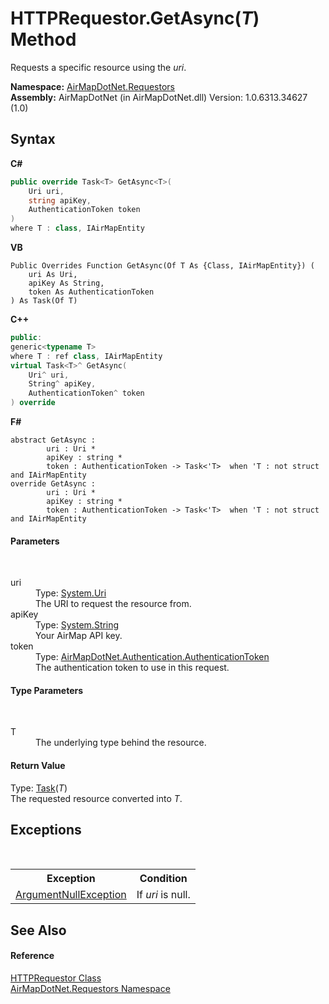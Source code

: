 # HTTPRequestor.GetAsync(*T*) Method 
 

Requests a specific resource using the *uri*.

**Namespace:**&nbsp;<a href="960b5697-ff37-f6e8-d3e6-0e2d969b4df7">AirMapDotNet.Requestors</a><br />**Assembly:**&nbsp;AirMapDotNet (in AirMapDotNet.dll) Version: 1.0.6313.34627 (1.0)

## Syntax

**C#**<br />
``` C#
public override Task<T> GetAsync<T>(
	Uri uri,
	string apiKey,
	AuthenticationToken token
)
where T : class, IAirMapEntity

```

**VB**<br />
``` VB
Public Overrides Function GetAsync(Of T As {Class, IAirMapEntity}) ( 
	uri As Uri,
	apiKey As String,
	token As AuthenticationToken
) As Task(Of T)
```

**C++**<br />
``` C++
public:
generic<typename T>
where T : ref class, IAirMapEntity
virtual Task<T>^ GetAsync(
	Uri^ uri, 
	String^ apiKey, 
	AuthenticationToken^ token
) override
```

**F#**<br />
``` F#
abstract GetAsync : 
        uri : Uri * 
        apiKey : string * 
        token : AuthenticationToken -> Task<'T>  when 'T : not struct and IAirMapEntity
override GetAsync : 
        uri : Uri * 
        apiKey : string * 
        token : AuthenticationToken -> Task<'T>  when 'T : not struct and IAirMapEntity
```


#### Parameters
&nbsp;<dl><dt>uri</dt><dd>Type: <a href="http://msdn2.microsoft.com/en-us/library/txt7706a" target="_blank">System.Uri</a><br />The URI to request the resource from.</dd><dt>apiKey</dt><dd>Type: <a href="http://msdn2.microsoft.com/en-us/library/s1wwdcbf" target="_blank">System.String</a><br />Your AirMap API key.</dd><dt>token</dt><dd>Type: <a href="15258315-443b-55bc-8fbf-3bec8544fd11">AirMapDotNet.Authentication.AuthenticationToken</a><br />The authentication token to use in this request.</dd></dl>

#### Type Parameters
&nbsp;<dl><dt>T</dt><dd>The underlying type behind the resource.</dd></dl>

#### Return Value
Type: <a href="http://msdn2.microsoft.com/en-us/library/dd321424" target="_blank">Task</a>(*T*)<br />The requested resource converted into *T*.

## Exceptions
&nbsp;<table><tr><th>Exception</th><th>Condition</th></tr><tr><td><a href="http://msdn2.microsoft.com/en-us/library/27426hcy" target="_blank">ArgumentNullException</a></td><td>If *uri* is null.</td></tr></table>

## See Also


#### Reference
<a href="aea9f9f3-f57a-af51-b38a-d400d7e20760">HTTPRequestor Class</a><br /><a href="960b5697-ff37-f6e8-d3e6-0e2d969b4df7">AirMapDotNet.Requestors Namespace</a><br />